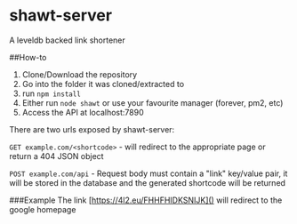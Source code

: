 # shawt-server
A leveldb backed link shortener

##How-to

1. Clone/Download the repository
2. Go into the folder it was cloned/extracted to
3. run `npm install`
4. Either run `node shawt` or use your favourite manager (forever, pm2, etc)
5. Access the API at localhost:7890

There are two urls exposed by shawt-server:

`GET example.com/<shortcode>` - will redirect to the appropriate page or return a 404 JSON object

`POST example.com/api` - Request body must contain a "link" key/value pair, it will be stored in the database and the generated shortcode will be returned

###Example
The link [https://4l2.eu/FHHFHIDKSNIJK]() will redirect to the google homepage
